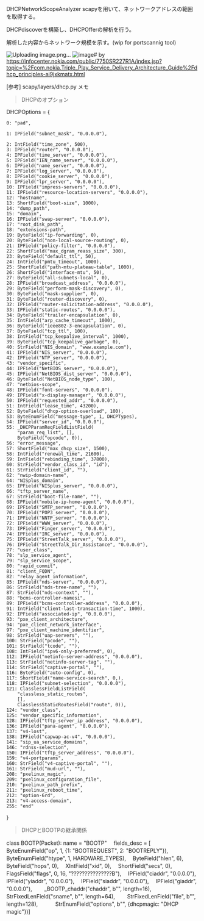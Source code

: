 DHCPNetworkScopeAnalyzer
scapyを用いて、ネットワークアドレスの範囲を取得する。

DHCPdiscoverを構築し、DHCPOfferの解析を行う。

解析した内容からネットワーク規模を示す。(wip for portscannig tool)

![Uploading image.png…]()
![image](https://github.com/aiueoyura05/DHCPNetworkScopeAnalyzer/assets/104673838/9e704490-3219-4266-86b7-13ba33d54213)# 
by https://infocenter.nokia.com/public/7750SR227R1A/index.jsp?topic=%2Fcom.nokia.Triple_Play_Service_Delivery_Architecture_Guide%2Fdhcp_principles-ai9jxkmatx.html

[参考]
scapy/layers/dhcp.py
メモ
>DHCPのオプション
>
>
DHCPOptions = {

    0: "pad",
    
    1: IPField("subnet_mask", "0.0.0.0"),
    
    2: IntField("time_zone", 500),
    3: IPField("router", "0.0.0.0"),
    4: IPField("time_server", "0.0.0.0"),
    5: IPField("IEN_name_server", "0.0.0.0"),
    6: IPField("name_server", "0.0.0.0"),
    7: IPField("log_server", "0.0.0.0"),
    8: IPField("cookie_server", "0.0.0.0"),
    9: IPField("lpr_server", "0.0.0.0"),
    10: IPField("impress-servers", "0.0.0.0"),
    11: IPField("resource-location-servers", "0.0.0.0"),
    12: "hostname",
    13: ShortField("boot-size", 1000),
    14: "dump_path",
    15: "domain",
    16: IPField("swap-server", "0.0.0.0"),
    17: "root_disk_path",
    18: "extensions-path",
    19: ByteField("ip-forwarding", 0),
    20: ByteField("non-local-source-routing", 0),
    21: IPField("policy-filter", "0.0.0.0"),
    22: ShortField("max_dgram_reass_size", 300),
    23: ByteField("default_ttl", 50),
    24: IntField("pmtu_timeout", 1000),
    25: ShortField("path-mtu-plateau-table", 1000),
    26: ShortField("interface-mtu", 50),
    27: ByteField("all-subnets-local", 0),
    28: IPField("broadcast_address", "0.0.0.0"),
    29: ByteField("perform-mask-discovery", 0),
    30: ByteField("mask-supplier", 0),
    31: ByteField("router-discovery", 0),
    32: IPField("router-solicitation-address", "0.0.0.0"),
    33: IPField("static-routes", "0.0.0.0"),
    34: ByteField("trailer-encapsulation", 0),
    35: IntField("arp_cache_timeout", 1000),
    36: ByteField("ieee802-3-encapsulation", 0),
    37: ByteField("tcp_ttl", 100),
    38: IntField("tcp_keepalive_interval", 1000),
    39: ByteField("tcp_keepalive_garbage", 0),
    40: StrField("NIS_domain", "www.example.com"),
    41: IPField("NIS_server", "0.0.0.0"),
    42: IPField("NTP_server", "0.0.0.0"),
    43: "vendor_specific",
    44: IPField("NetBIOS_server", "0.0.0.0"),
    45: IPField("NetBIOS_dist_server", "0.0.0.0"),
    46: ByteField("NetBIOS_node_type", 100),
    47: "netbios-scope",
    48: IPField("font-servers", "0.0.0.0"),
    49: IPField("x-display-manager", "0.0.0.0"),
    50: IPField("requested_addr", "0.0.0.0"),
    51: IntField("lease_time", 43200),
    52: ByteField("dhcp-option-overload", 100),
    53: ByteEnumField("message-type", 1, DHCPTypes),
    54: IPField("server_id", "0.0.0.0"),
    55: _DHCPParamReqFieldListField(
        "param_req_list", [],
        ByteField("opcode", 0)),
    56: "error_message",
    57: ShortField("max_dhcp_size", 1500),
    58: IntField("renewal_time", 21600),
    59: IntField("rebinding_time", 37800),
    60: StrField("vendor_class_id", "id"),
    61: StrField("client_id", ""),
    62: "nwip-domain-name",
    64: "NISplus_domain",
    65: IPField("NISplus_server", "0.0.0.0"),
    66: "tftp_server_name",
    67: StrField("boot-file-name", ""),
    68: IPField("mobile-ip-home-agent", "0.0.0.0"),
    69: IPField("SMTP_server", "0.0.0.0"),
    70: IPField("POP3_server", "0.0.0.0"),
    71: IPField("NNTP_server", "0.0.0.0"),
    72: IPField("WWW_server", "0.0.0.0"),
    73: IPField("Finger_server", "0.0.0.0"),
    74: IPField("IRC_server", "0.0.0.0"),
    75: IPField("StreetTalk_server", "0.0.0.0"),
    76: IPField("StreetTalk_Dir_Assistance", "0.0.0.0"),
    77: "user_class",
    78: "slp_service_agent",
    79: "slp_service_scope",
    80: "rapid_commit",
    81: "client_FQDN",
    82: "relay_agent_information",
    85: IPField("nds-server", "0.0.0.0"),
    86: StrField("nds-tree-name", ""),
    87: StrField("nds-context", ""),
    88: "bcms-controller-namesi",
    89: IPField("bcms-controller-address", "0.0.0.0"),
    91: IntField("client-last-transaction-time", 1000),
    92: IPField("associated-ip", "0.0.0.0"),
    93: "pxe_client_architecture",
    94: "pxe_client_network_interface",
    97: "pxe_client_machine_identifier",
    98: StrField("uap-servers", ""),
    100: StrField("pcode", ""),
    101: StrField("tcode", ""),
    108: IntField("ipv6-only-preferred", 0),
    112: IPField("netinfo-server-address", "0.0.0.0"),
    113: StrField("netinfo-server-tag", ""),
    114: StrField("captive-portal", ""),
    116: ByteField("auto-config", 0),
    117: ShortField("name-service-search", 0,),
    118: IPField("subnet-selection", "0.0.0.0"),
    121: ClasslessFieldListField(
        "classless_static_routes",
        [],
        ClasslessStaticRoutesField("route", 0)),
    124: "vendor_class",
    125: "vendor_specific_information",
    128: IPField("tftp_server_ip_address", "0.0.0.0"),
    136: IPField("pana-agent", "0.0.0.0"),
    137: "v4-lost",
    138: IPField("capwap-ac-v4", "0.0.0.0"),
    141: "sip_ua_service_domains",
    146: "rdnss-selection",
    150: IPField("tftp_server_address", "0.0.0.0"),
    159: "v4-portparams",
    160: StrField("v4-captive-portal", ""),
    161: StrField("mud-url", ""),
    208: "pxelinux_magic",
    209: "pxelinux_configuration_file",
    210: "pxelinux_path_prefix",
    211: "pxelinux_reboot_time",
    212: "option-6rd",
    213: "v4-access-domain",
    255: "end"
}


>DHCPとBOOTPの継承関係
>
>
class BOOTP(Packet):
    name = "BOOTP"　
    fields_desc = [　
        ByteEnumField("op", 1, {1: "BOOTREQUEST", 2: "BOOTREPLY"}),　
        ByteEnumField("htype", 1, HARDWARE_TYPES),　
        ByteField("hlen", 6),　
        ByteField("hops", 0),　
        XIntField("xid", 0),　
        ShortField("secs", 0),　
        FlagsField("flags", 0, 16, "???????????????B"),　
        IPField("ciaddr", "0.0.0.0"),　
        IPField("yiaddr", "0.0.0.0"),　
        IPField("siaddr", "0.0.0.0"),　
        IPField("giaddr", "0.0.0.0"),　　
        _BOOTP_chaddr("chaddr", b"", length=16),　
        StrFixedLenField("sname", b"", length=64),　　
        StrFixedLenField("file", b"", length=128),　　　
        StrEnumField("options", b"", {dhcpmagic: "DHCP magic"})]　　
